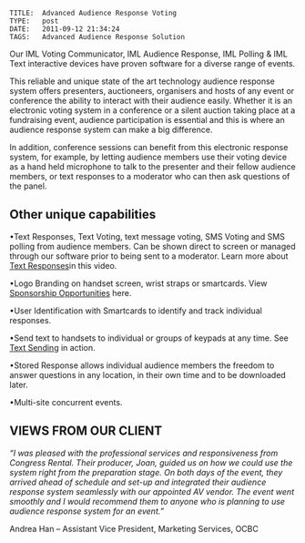     
    TITLE: 	Advanced Audience Response Voting	
    TYPE: 	post	
    DATE: 	2011-09-12 21:34:24	
    TAGS: 	Advanced Audience Response Solution	




Our IML Voting Communicator, IML Audience Response, IML Polling & IML Text interactive devices have proven software for a diverse range of events.









This reliable and unique state of the art technology audience response system offers presenters, auctioneers, organisers and hosts of any event or conference the ability to interact with their audience easily.  Whether it is an electronic voting system in a conference or a silent auction taking place at a fundraising event, audience participation is essential and this is where an audience response system can make a big difference.











In addition, conference sessions can benefit from this electronic response system, for example, by letting audience members use their voting device as a hand held microphone to talk to the presenter and their fellow audience members, or text responses to a moderator who can then ask questions of the panel.









## Other unique capabilities


&bull;Text Responses, Text Voting, text message voting, SMS Voting and SMS polling from audience members. Can be shown direct to screen or managed through our software prior to being sent to a moderator. Learn more about <a href="http://www.youtube.com/user/CongressRental#p/u/6/I97R6pCjmlw">
Text Responses</a>in this video.



&bull;Logo Branding on handset screen, wrist straps or smartcards. View <a href="http://www.youtube.com/user/CongressRental#p/u/7/S9QTMP5Rq-k">
Sponsorship Opportunities</a> here.



&bull;User Identification with Smartcards to identify and track individual responses.



&bull;Send text to handsets to individual or groups of keypads at any time. See <a href="http://www.youtube.com/user/CongressRental#p/u/1/D6nSPTd1hAY">
Text Sending</a> in action.



&bull;Stored Response allows individual audience members the freedom to answer questions in any location,
in their own time and to be downloaded later.



&bull;Multi-site concurrent events.













## VIEWS FROM OUR CLIENT


<em>“I was pleased with the professional services and responsiveness from Congress Rental. Their producer, Joan, guided us on how we could use the system right from the preparation stage.  On both days of the event, they arrived ahead of schedule and set-up and integrated their audience response system seamlessly with our appointed AV vendor. The event went smoothly and I would recommend them to anyone who is planning to use audience response system for an event.”</em>



Andrea Han – Assistant Vice President, Marketing Services, OCBC



